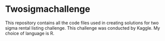 # Twosigmachallenge

This repository contains all the code files used in creating solutions for two sigma rental listing challenge.
This challenge was conducted by Kaggle. My choice of language is R.
